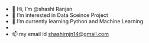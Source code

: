 - 👋 Hi, I’m @shashi Ranjan
- 👀 I’m interested in Data Sceince Project
- 🌱 I’m currently learning Python and Machine Learning
- 
- 📫 my email id shashirnjn14@gmail.com

<!---
shashi9128/shashi9128 is a ✨ special ✨ repository because its `README.md` (this file) appears on your GitHub profile.
You can click the Preview link to take a look at your changes.
--->
